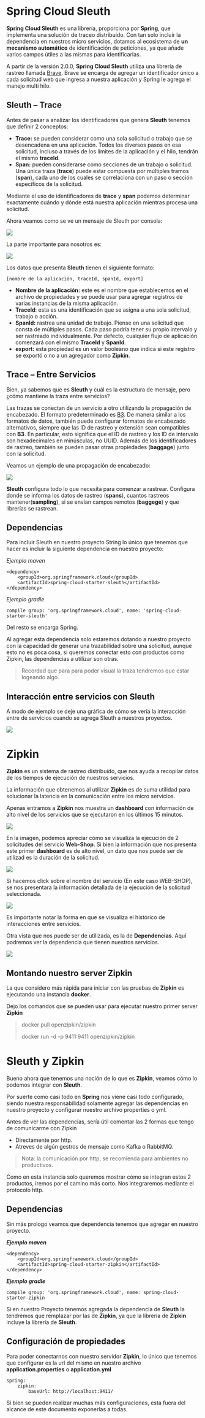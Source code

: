 # Spring Cloud Sleuth
**Spring Cloud Sleuth** es una librería, proporciona por **Spring**, que implementa una solución de traceo distribuido. Con tan solo incluir la dependencia en nuestros micro servicios, dotamos al ecosistema de **un mecanismo automático** de identificación de peticiones, ya que añade varios campos útiles a las mismas para identificarlas. 

A partir de la versión 2.0.0, **Spring Cloud Sleuth** utiliza una librería de rastreo llamada [Brave](https://github.com/openzipkin/brave). Brave se encarga de agregar un identificador único a cada solicitud web que ingresa a nuestra aplicación y Spring le agrega el manejo multi hilo.

## Sleuth – Trace
Antes de pasar a analizar los identificadores que genera **Sleuth** tenemos que definir 2 conceptos:
* **Trace:** se pueden considerar como una sola solicitud o trabajo que se desencadena en una aplicación. Todos los diversos pasos en esa solicitud, incluso a través de los límites de la aplicación y el hilo, tendrán el mismo **traceId**.
* **Span:** pueden considerarse como secciones de un trabajo o solicitud. Una única traza (**trace**) puede estar compuesta por múltiples tramos (**span**), cada uno de los cuales se correlaciona con un paso o sección específicos de la solicitud. 
 
Mediante el uso de identificadores de **trace** y **span** podemos determinar exactamente cuándo y dónde está nuestra aplicación mientras procesa una solicitud.

Ahora veamos como se ve un mensaje de Sleuth por consola:

![](img/sleuth_01.png)

La parte importante para nosotros es:

![](img/sleuth_02.png)

Los datos que presenta **Sleuth** tienen el siguiente formato:
    
    [nombre de la aplicación, traceId, spanId, export]

* **Nombre de la aplicación:** este es el nombre que establecemos en el archivo de propiedades y se puede usar para agregar registros de varias instancias de la misma aplicación.
* **TraceId**: esta es una identificación que se asigna a una sola solicitud, trabajo o acción.  
* **SpanId:** rastrea una unidad de trabajo. Piense en una solicitud que consta de múltiples pasos. Cada paso podría tener su propio intervalo y ser rastreado individualmente. Por defecto, cualquier flujo de aplicación comenzará con el mismo **TraceId** y **SpanId**.
* **export:** esta propiedad es un valor booleano que indica si este registro se exportó o no a un agregador como **Zipkin**. 

## Trace – Entre Servicios
Bien, ya sabemos que es **Sleuth** y cuál es la estructura de mensaje, pero ¿cómo mantiene la traza entre servicios?

Las trazas se conectan de un servicio a otro utilizando la propagación de encabezado. El formato predeterminado es [B3](https://github.com/openzipkin/b3-propagation). De manera similar a los formatos de datos, también puede configurar formatos de encabezado alternativos, siempre que las ID de rastreo y extensión sean compatibles con **B3**. En particular, esto significa que el ID de rastreo y los ID de intervalo son hexadecimales en minúsculas, no UUID. Además de los identificadores de rastreo, también se pueden pasar otras propiedades (**baggage**) junto con la solicitud.

Veamos un ejemplo de una propagación de encabezado:

![](img/sleuth_03.png)

**Sleuth** configura todo lo que necesita para comenzar a rastrear. Configura donde se informa los datos de rastreo (**spans**), cuantos rastreos mantener(**sampling**), si se envían campos remotos (**baggege**) y que librerías se rastrean.

## Dependencias
Para incluir Sleuth en nuestro proyecto String lo único que tenemos que hacer es incluir la siguiente dependencia en nuestro proyecto:


_Ejemplo maven_

    <dependency>
		<groupId>org.springframework.cloud</groupId>
		<artifactId>spring-cloud-starter-sleuth</artifactId>
	</dependency>

_Ejemplo gradle_

	compile group: 'org.springframework.cloud', name: 'spring-cloud-starter-sleuth'

Del resto se encarga Spring.

Al agregar esta dependencia solo estaremos dotando a nuestro proyecto con la capacidad de generar una trazabilidad sobre una solicitud, aunque esto no es poca cosa, si queremos conectar esto con productos como Zipkin, las dependencias a utilizar son otras. 

> Recordad que para para poder visual la traza tendremos que estar logeando algo.

## Interacción entre servicios con Sleuth

A modo de ejemplo se deje una gráfica de cómo se vería la interacción entre de servicios cuando se agrega Sleuth a nuestros proyectos.

![](img/sleuth_04.png)

# Zipkin
**Zipkin** es un sistema de rastreo distribuido, que nos ayuda a recopilar datos de los tiempos de ejecución de nuestros servicios. 

La información que obtenemos al utilizar **Zipkin** es de suma utilidad para solucionar la latencia en la comunicación entre los micro servicios.

Apenas entramos a **Zipkin** nos muestra un **dashboard** con información de alto nivel de los servicios que se ejecutaron en los últimos 15 minutos.

![](img/zipkin_01.png)

En la imagen, podemos apreciar cómo se visualiza la ejecución de 2 solicitudes del servicio **Web-Shop**. Si bien la información que nos presenta este primer **dashboard** es de alto nivel, un dato que nos puede ser de utilizad es la duración de la solicitud.

![](img/zipkin_02.png)

Si hacemos click sobre el nombre del servicio (En este caso WEB-SHOP), se nos presentara la información detallada de la ejecución de la solicitud seleccionada.

![](img/zipkin_03.png)

Es importante notar la forma en que se visualiza el histórico de interacciones entre servicios.

Otra vista que nos puede ser de utilizada, es la de **Dependencias**. Aquí podremos ver la dependencia que tienen nuestros servicios.

![](img/zipkin_04.png)

## Montando nuestro server Zipkin

La que considero más rápida para iniciar con las pruebas de **Zipkin** es ejecutando una instancia **docker**.

Dejo los comandos que se pueden usar para ejecutar nuestro primer server **Zipkin**

> docker pull openzipkin/zipkin
>
> docker run -d -p 9411:9411 openzipkin/zipkin

# Sleuth y Zipkin 

Bueno ahora que tenemos una noción de lo que es **Zipkin**, veamos cómo lo podemos integrar con **Sleuth**.

Por suerte como casi todo en **Spring** nos viene casi todo configurado, siendo nuestra responsabilidad solamente agregar las dependencias en nuestro proyecto y configurar nuestro archivo properties o yml.

Antes de ver las dependencias, sería útil comentar las 2 formas que tengo de comunicarme con Zipkin

* Directamente por http.
* Atreves de algún gestros de mensaje como Kafka o RabbitMQ.

> Nota: la comunicación por http, se recomienda para ambientes no productivos.

Como en esta instancia solo queremos mostrar cómo se integran estos 2 productos, iremos por el camino más corto. Nos integraremos mediante el protocolo http.

## Dependencias

Sin más prologo veamos que dependencia tenemos que agregar en nuestro proyecto. 

**_Ejemplo maven_**

    <dependency>
        <groupId>org.springframework.cloud</groupId>
        <artifactId>spring-cloud-starter-zipkin</artifactId>
	</dependency>

**_Ejemplo gradle_**
    
    compile group: 'org.springframework.cloud', name: spring-cloud-starter-zipkin

Si en nuestro Proyecto tenemos agregada la dependencia de **Sleuth** la tendremos que remplazar por las de **Zipkin**, ya que la librería de **Zipkin** incluye la librería de **Sleuth**.

## Configuración de propiedades

Para poder conectarnos con nuestro servidor **Zipkin**, lo único que tenemos que configurar es la url del mismo en nuestro archivo **application.properties** o **application.yml**

    spring:
        zipkin:
            baseUrl: http://localhost:9411/

Si bien se pueden realizar muchas más configuraciones, esta fuera del alcance de este documento exponerlas a todas.
